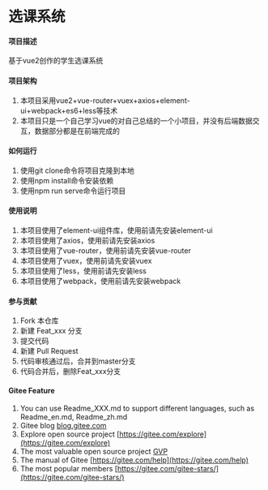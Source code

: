 # 选课系统

#### 项目描述
基于vue2创作的学生选课系统

#### 项目架构
1. 本项目采用vue2+vue-router+vuex+axios+element-ui+webpack+es6+less等技术
2. 本项目只是一个自己学习vue的对自己总结的一个小项目，并没有后端数据交互，数据部分都是在前端完成的

#### 如何运行

1.  使用git clone命令将项目克隆到本地
2.  使用npm install命令安装依赖
3.  使用npm run serve命令运行项目

#### 使用说明

1.  本项目使用了element-ui组件库，使用前请先安装element-ui
2.  本项目使用了axios，使用前请先安装axios
3.  本项目使用了vue-router，使用前请先安装vue-router
4.  本项目使用了vuex，使用前请先安装vuex
5.  本项目使用了less，使用前请先安装less
6.  本项目使用了webpack，使用前请先安装webpack

#### 参与贡献

1.  Fork 本仓库
2.  新建 Feat_xxx 分支
3.  提交代码
4.  新建 Pull Request
5.  代码审核通过后，合并到master分支
6.  代码合并后，删除Feat_xxx分支

#### Gitee Feature

1.  You can use Readme\_XXX.md to support different languages, such as Readme\_en.md, Readme\_zh.md
2.  Gitee blog [blog.gitee.com](https://blog.gitee.com)
3.  Explore open source project [https://gitee.com/explore](https://gitee.com/explore)
4.  The most valuable open source project [GVP](https://gitee.com/gvp)
5.  The manual of Gitee [https://gitee.com/help](https://gitee.com/help)
6.  The most popular members  [https://gitee.com/gitee-stars/](https://gitee.com/gitee-stars/)
